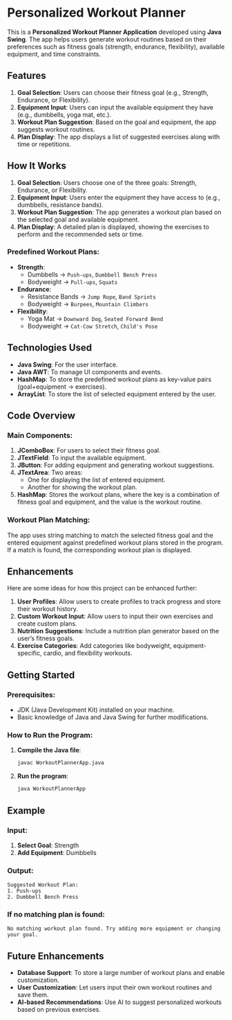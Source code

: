 # Personalized Workout Planner

This is a **Personalized Workout Planner Application** developed using **Java Swing**. The app helps users generate workout routines based on their preferences such as fitness goals (strength, endurance, flexibility), available equipment, and time constraints. 

## Features
1. **Goal Selection**: Users can choose their fitness goal (e.g., Strength, Endurance, or Flexibility).
2. **Equipment Input**: Users can input the available equipment they have (e.g., dumbbells, yoga mat, etc.).
3. **Workout Plan Suggestion**: Based on the goal and equipment, the app suggests workout routines.
4. **Plan Display**: The app displays a list of suggested exercises along with time or repetitions.

## How It Works

1. **Goal Selection**: Users choose one of the three goals: Strength, Endurance, or Flexibility.
2. **Equipment Input**: Users enter the equipment they have access to (e.g., dumbbells, resistance bands).
3. **Workout Plan Suggestion**: The app generates a workout plan based on the selected goal and available equipment.
4. **Plan Display**: A detailed plan is displayed, showing the exercises to perform and the recommended sets or time.

### Predefined Workout Plans:
- **Strength**: 
  - Dumbbells → `Push-ups`, `Dumbbell Bench Press`
  - Bodyweight → `Pull-ups`, `Squats`
- **Endurance**:
  - Resistance Bands → `Jump Rope`, `Band Sprints`
  - Bodyweight → `Burpees`, `Mountain Climbers`
- **Flexibility**:
  - Yoga Mat → `Downward Dog`, `Seated Forward Bend`
  - Bodyweight → `Cat-Cow Stretch`, `Child's Pose`

## Technologies Used
- **Java Swing**: For the user interface.
- **Java AWT**: To manage UI components and events.
- **HashMap**: To store the predefined workout plans as key-value pairs (goal+equipment -> exercises).
- **ArrayList**: To store the list of selected equipment entered by the user.

## Code Overview

### **Main Components**:
1. **JComboBox**: For users to select their fitness goal.
2. **JTextField**: To input the available equipment.
3. **JButton**: For adding equipment and generating workout suggestions.
4. **JTextArea**: Two areas:
   - One for displaying the list of entered equipment.
   - Another for showing the workout plan.
5. **HashMap**: Stores the workout plans, where the key is a combination of fitness goal and equipment, and the value is the workout routine.

### **Workout Plan Matching**:
The app uses string matching to match the selected fitness goal and the entered equipment against predefined workout plans stored in the program. If a match is found, the corresponding workout plan is displayed.

## Enhancements
Here are some ideas for how this project can be enhanced further:
1. **User Profiles**: Allow users to create profiles to track progress and store their workout history.
2. **Custom Workout Input**: Allow users to input their own exercises and create custom plans.
3. **Nutrition Suggestions**: Include a nutrition plan generator based on the user’s fitness goals.
4. **Exercise Categories**: Add categories like bodyweight, equipment-specific, cardio, and flexibility workouts.

## Getting Started

### **Prerequisites**:
- JDK (Java Development Kit) installed on your machine.
- Basic knowledge of Java and Java Swing for further modifications.

### **How to Run the Program**:
1. **Compile the Java file**:
   ```bash
   javac WorkoutPlannerApp.java
   ```

2. **Run the program**:
   ```bash
   java WorkoutPlannerApp
   ```

## Example

### Input:
1. **Select Goal**: Strength
2. **Add Equipment**: Dumbbells

### Output:
```
Suggested Workout Plan:
1. Push-ups
2. Dumbbell Bench Press
```

### If no matching plan is found:
```
No matching workout plan found. Try adding more equipment or changing your goal.
```

## Future Enhancements
- **Database Support**: To store a large number of workout plans and enable customization.
- **User Customization**: Let users input their own workout routines and save them.
- **AI-based Recommendations**: Use AI to suggest personalized workouts based on previous exercises.
